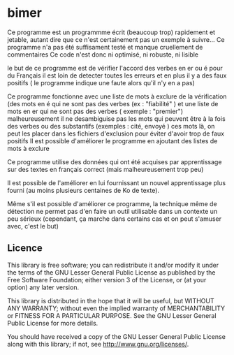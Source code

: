bimer
=======

 Ce programme est un programmme écrit (beaucoup trop) rapidement et jetable, 
 autant dire que ce n'est certainement pas un exemple à suivre...
 Ce programme n'a pas été suffisament testé et manque cruellement de commentaires
 Ce code n'est donc ni optimisé, ni robuste, ni lisible 
 
 le but de ce programme est de vérifier l'accord des verbes en er ou é pour du Français
 il est loin de detecter toutes les erreurs et en plus il y a des faux positifs ( le programme indique une faute alors qu'il n'y en a pas)
 
 Ce programme fonctionne avec une liste de mots à exclure de la vérification (des mots en é qui ne sont pas des verbes (ex : "fiabilité" )
 et une liste de mots en er qui ne sont pas des verbes ( exemple : "premier")
 malheureusement il ne desambiguise pas les mots qui peuvent être à la fois des verbes ou des substantifs
 (exemples : cité, envoyé )  ces mots là, on peut les placer dans les fichiers d'exclusion pour éviter d'avoir trop de faux positifs
 Il est possible d'améliorer le programme en ajoutant des listes de mots à exclure
 
 Ce programme utilise des données qui ont été acquises par apprentissage sur des textes en français correct
 (mais malheureusement trop peu)
 
 Il est possible de l'améliorer en lui fournissant un nouvel apprentissage plus fourni (au moins plusieurs centaines de Ko de texte).
 
 Même s'il est possible d'améliorer ce programme, la technique même de détection ne permet pas d'en faire 
 un outil utilisable dans un contexte un peu sérieux  (cependant, ça marche dans certains cas et on peut s'amuser avec, c'est le but) 
 


Licence
-------

This library is free software; you can redistribute it and/or
modify it under the terms of the GNU Lesser General Public
License as published by the Free Software Foundation; either
version 3 of the License, or (at your option) any later version.

This library is distributed in the hope that it will be useful,
but WITHOUT ANY WARRANTY; without even the implied warranty of
MERCHANTABILITY or FITNESS FOR A PARTICULAR PURPOSE.  See the GNU
Lesser General Public License for more details.

You should have received a copy of the GNU Lesser General Public
License along with this library; if not, see
<http://www.gnu.org/licenses/>.
